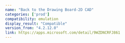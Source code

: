 ```yaml
---
name: "Back to the Drawing Board-2D CAD"
categories: ['prod']
compatibility: emulation
display_result: "Compatible"
version_from: "4.2.12.0"
link: https://apps.microsoft.com/detail/9WZDNCRFJ861
---
```

